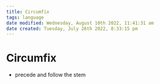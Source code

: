 ```yaml
---
title: Circumfix
tags: language
date modified: Wednesday, August 10th 2022, 11:41:31 am
date created: Tuesday, July 26th 2022, 8:33:15 pm
---
```


# Circumfix
- precede and follow the stem

